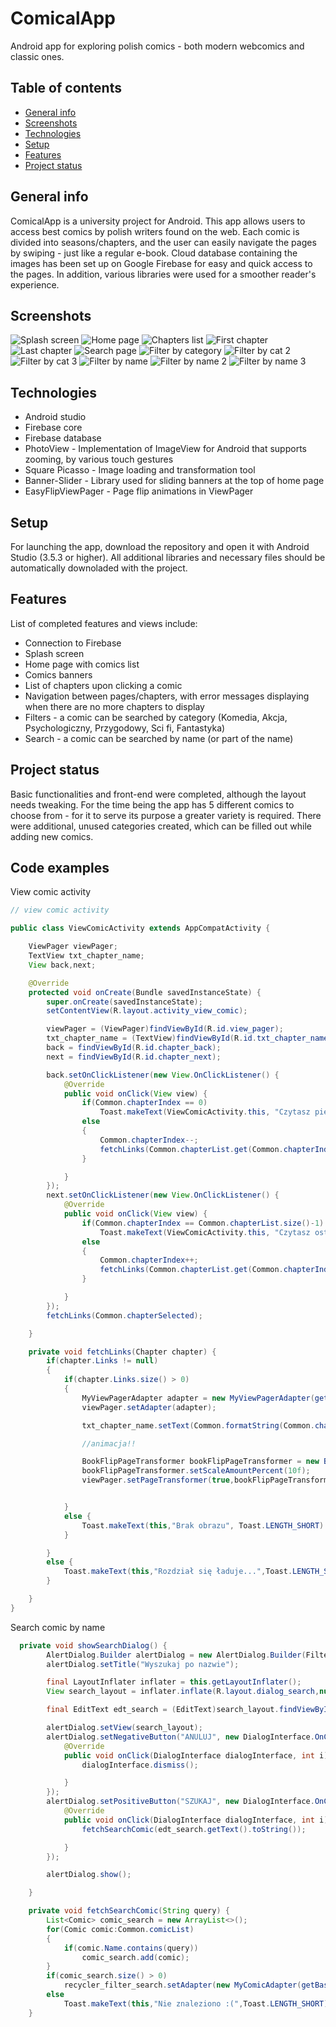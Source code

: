 # ComicalApp
Android app for exploring polish comics - both modern webcomics and classic ones.

## Table of contents
* [General info](#general-info)
* [Screenshots](#screenshots)
* [Technologies](#technologies)
* [Setup](#setup)
* [Features](#features)
* [Project status](#project-status)

## General info


ComicalApp is a university project for Android. This app allows users to access best comics by polish writers found on the web. Each comic is divided into seasons/chapters, and the user can easily navigate the pages by swiping - just like a regular e-book. Cloud database containing the images has been set up on Google Firebase for easy and quick access to the pages. In addition, various libraries were used for a smoother reader's experience.

## Screenshots

![Splash screen](./screenshots/1.png)
![Home page](./screenshots/2.png)
![Chapters list](./screenshots/13.png)
![First chapter](./screenshots/3.png)
![Last chapter](./screenshots/4.png)
![Search page](./screenshots/5.png)
![Filter by category](./screenshots/6.png)
![Filter by cat 2](./screenshots/7.png)
![Filter by cat 3](./screenshots/8.png)
![Filter by name](./screenshots/9.png)
![Filter by name 2](./screenshots/10.png)
![Filter by name 3](./screenshots/11.png)

## Technologies

* Android studio
* Firebase core
* Firebase database
* PhotoView - Implementation of ImageView for Android that supports zooming, by various touch gestures
* Square Picasso - Image loading and transformation tool 
* Banner-Slider - Library used for sliding banners at the top of home page
* EasyFlipViewPager - Page flip animations in ViewPager 

## Setup 

For launching the app, download the repository and open it with Android Studio (3.5.3 or higher). All additional libraries and necessary files should be automatically downoladed with the project.

## Features 
List of completed features and views include: 

* Connection to Firebase 
* Splash screen
* Home page with comics list
* Comics banners
* List of chapters upon clicking a comic
* Navigation between pages/chapters, with error messages displaying when there are no more chapters to display
* Filters - a comic can be searched by category (Komedia, Akcja, Psychologiczny, Przygodowy, Sci fi, Fantastyka)
* Search - a comic can be searched by name (or part of the name)


## Project status

Basic functionalities and front-end were completed, although the layout needs tweaking. For the time being the app has 5 different comics to choose from - for it to serve its purpose a greater variety is required. There were additional, unused categories created, which can be filled out while adding new comics.  

## Code examples

View comic activity

```java
// view comic activity

public class ViewComicActivity extends AppCompatActivity {

    ViewPager viewPager;
    TextView txt_chapter_name;
    View back,next;

    @Override
    protected void onCreate(Bundle savedInstanceState) {
        super.onCreate(savedInstanceState);
        setContentView(R.layout.activity_view_comic);

        viewPager = (ViewPager)findViewById(R.id.view_pager);
        txt_chapter_name = (TextView)findViewById(R.id.txt_chapter_name);
        back = findViewById(R.id.chapter_back);
        next = findViewById(R.id.chapter_next);

        back.setOnClickListener(new View.OnClickListener() {
            @Override
            public void onClick(View view) {
                if(Common.chapterIndex == 0)
                    Toast.makeText(ViewComicActivity.this, "Czytasz pierwszy rozdzial", Toast.LENGTH_SHORT).show();
                else
                {
                    Common.chapterIndex--;
                    fetchLinks(Common.chapterList.get(Common.chapterIndex));
                }

            }
        });
        next.setOnClickListener(new View.OnClickListener() {
            @Override
            public void onClick(View view) {
                if(Common.chapterIndex == Common.chapterList.size()-1)
                    Toast.makeText(ViewComicActivity.this, "Czytasz ostatni rozdzial", Toast.LENGTH_SHORT).show();
                else
                {
                    Common.chapterIndex++;
                    fetchLinks(Common.chapterList.get(Common.chapterIndex));
                }

            }
        });
        fetchLinks(Common.chapterSelected);

    }

    private void fetchLinks(Chapter chapter) {
        if(chapter.Links != null)
        {
            if(chapter.Links.size() > 0)
            {
                MyViewPagerAdapter adapter = new MyViewPagerAdapter(getBaseContext(),chapter.Links);
                viewPager.setAdapter(adapter);

                txt_chapter_name.setText(Common.formatString(Common.chapterSelected.Name));

                //animacja!!

                BookFlipPageTransformer bookFlipPageTransformer = new BookFlipPageTransformer();
                bookFlipPageTransformer.setScaleAmountPercent(10f);
                viewPager.setPageTransformer(true,bookFlipPageTransformer);


            }
            else {
                Toast.makeText(this,"Brak obrazu", Toast.LENGTH_SHORT).show();
            }

        }
        else {
            Toast.makeText(this,"Rozdział się ładuje...",Toast.LENGTH_SHORT).show();
        }

    }
}
```

Search comic by name
```java
  private void showSearchDialog() {
        AlertDialog.Builder alertDialog = new AlertDialog.Builder(FilterSearchActivity.this);
        alertDialog.setTitle("Wyszukaj po nazwie");

        final LayoutInflater inflater = this.getLayoutInflater();
        View search_layout = inflater.inflate(R.layout.dialog_search,null);

        final EditText edt_search = (EditText)search_layout.findViewById(R.id.edt_search);

        alertDialog.setView(search_layout);
        alertDialog.setNegativeButton("ANULUJ", new DialogInterface.OnClickListener() {
            @Override
            public void onClick(DialogInterface dialogInterface, int i) {
                dialogInterface.dismiss();

            }
        });
        alertDialog.setPositiveButton("SZUKAJ", new DialogInterface.OnClickListener() {
            @Override
            public void onClick(DialogInterface dialogInterface, int i) {
                fetchSearchComic(edt_search.getText().toString());

            }
        });

        alertDialog.show();

    }

    private void fetchSearchComic(String query) {
        List<Comic> comic_search = new ArrayList<>();
        for(Comic comic:Common.comicList)
        {
            if(comic.Name.contains(query))
                comic_search.add(comic);
        }
        if(comic_search.size() > 0)
            recycler_filter_search.setAdapter(new MyComicAdapter(getBaseContext(),comic_search));
        else
            Toast.makeText(this,"Nie znaleziono :(",Toast.LENGTH_SHORT).show();
    }
```




